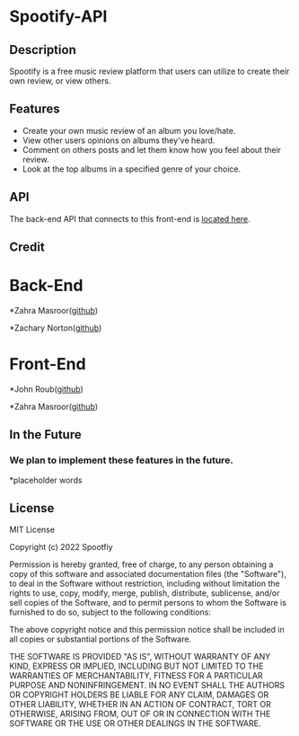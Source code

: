 # Spootify-API

## Description

Spootify is a free music review platform that users can utilize to create their own review, or view others.

## Features

* Create your own music review of an album you love/hate.
* View other users opinions on albums they've heard.
* Comment on others posts and let them know how you feel about their review.
* Look at the top albums in a specified genre of your choice.

## API

The back-end API that connects to this front-end is [located here](https://github.com/ZahraO1/Music-Review/tree/development).

## Credit

# Back-End

*Zahra Masroor([github](https://github.com/ZahraO1))

*Zachary Norton([github](https://github.com/okayzach))

# Front-End

*John Roub([github](https://github.com/JohnRoub2000))

*Zahra Masroor([github](https://github.com/ZahraO1))

## In the Future

### We plan to implement these features in the future.
*placeholder words

## License

MIT License

Copyright (c) 2022 Spootfiy

Permission is hereby granted, free of charge, to any person obtaining a copy of this software and associated documentation files (the "Software"), to deal in the Software without restriction, including without limitation the rights to use, copy, modify, merge, publish, distribute, sublicense, and/or sell copies of the Software, and to permit persons to whom the Software is furnished to do so, subject to the following conditions:

The above copyright notice and this permission notice shall be included in all copies or substantial portions of the Software.

THE SOFTWARE IS PROVIDED "AS IS", WITHOUT WARRANTY OF ANY KIND, EXPRESS OR IMPLIED, INCLUDING BUT NOT LIMITED TO THE WARRANTIES OF MERCHANTABILITY, FITNESS FOR A PARTICULAR PURPOSE AND NONINFRINGEMENT. IN NO EVENT SHALL THE AUTHORS OR COPYRIGHT HOLDERS BE LIABLE FOR ANY CLAIM, DAMAGES OR OTHER LIABILITY, WHETHER IN AN ACTION OF CONTRACT, TORT OR OTHERWISE, ARISING FROM, OUT OF OR IN CONNECTION WITH THE SOFTWARE OR THE USE OR OTHER DEALINGS IN THE SOFTWARE.
